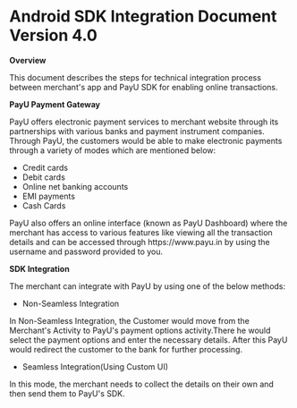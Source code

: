 # Android SDK Integration Document Version 4.0

<b>Overview</b>
<p>This document describes the steps for technical integration process between 
merchant's app and PayU SDK for enabling online transactions.</p>

<b>PayU Payment Gateway</b>
<p>PayU offers electronic payment services to merchant website through its 
partnerships with various banks and payment instrument companies. Through 
PayU, the customers would be able to make electronic payments through a variety
of modes which are mentioned below:</p>

* Credit cards
* Debit cards
* Online net banking accounts
* EMI payments
* Cash Cards

<p>PayU also offers an online interface (known as PayU Dashboard) where the 
merchant has access to various features like viewing all the transaction details 
and can be accessed through https://www.payu.in by using the username and 
password provided to you.</p>


<b>SDK Integration</b>
<p>The merchant can integrate with PayU by using one of the below methods:</p>

* Non-Seamless Integration
<p>In Non-Seamless Integration, the Customer would move from the Merchant's 
Activity to PayU's payment options activity.There he would select the payment 
options and enter the necessary details. After this PayU would redirect the 
customer to the bank for further processing.</p>

* Seamless Integration(Using Custom UI)
<p>In this mode, the merchant needs to collect the details on their own and then 
send them to PayU's SDK.</p>
